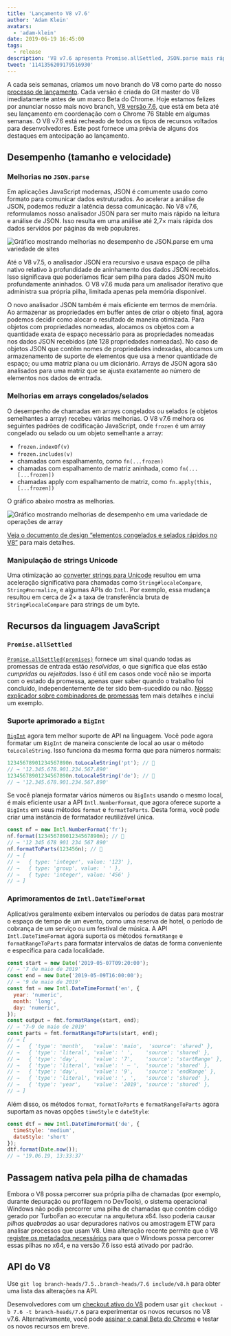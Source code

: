 ```yaml
---
title: 'Lançamento V8 v7.6'
author: 'Adam Klein'
avatars:
  - 'adam-klein'
date: 2019-06-19 16:45:00
tags:
  - release
description: 'V8 v7.6 apresenta Promise.allSettled, JSON.parse mais rápido, BigInts localizados, arrays congelados/selados mais rápidos e muito mais!'
tweet: '1141356209179516930'
---
```

A cada seis semanas, criamos um novo branch do V8 como parte do nosso [processo de lançamento](/docs/release-process). Cada versão é criada do Git master do V8 imediatamente antes de um marco Beta do Chrome. Hoje estamos felizes por anunciar nosso mais novo branch, [V8 versão 7.6](https://chromium.googlesource.com/v8/v8.git/+log/branch-heads/7.6), que está em beta até seu lançamento em coordenação com o Chrome 76 Stable em algumas semanas. O V8 v7.6 está recheado de todos os tipos de recursos voltados para desenvolvedores. Este post fornece uma prévia de alguns dos destaques em antecipação ao lançamento.

<!--truncate-->
## Desempenho (tamanho e velocidade)

### Melhorias no `JSON.parse`

Em aplicações JavaScript modernas, JSON é comumente usado como formato para comunicar dados estruturados. Ao acelerar a análise de JSON, podemos reduzir a latência dessa comunicação. No V8 v7.6, reformulamos nosso analisador JSON para ser muito mais rápido na leitura e análise de JSON. Isso resulta em uma análise até 2,7× mais rápida dos dados servidos por páginas da web populares.

![Gráfico mostrando melhorias no desempenho de `JSON.parse` em uma variedade de sites](/_img/v8-release-76/json-parsing.svg)

Até o V8 v7.5, o analisador JSON era recursivo e usava espaço de pilha nativo relativo à profundidade de aninhamento dos dados JSON recebidos. Isso significava que poderíamos ficar sem pilha para dados JSON muito profundamente aninhados. O V8 v7.6 muda para um analisador iterativo que administra sua própria pilha, limitada apenas pela memória disponível.

O novo analisador JSON também é mais eficiente em termos de memória. Ao armazenar as propriedades em buffer antes de criar o objeto final, agora podemos decidir como alocar o resultado de maneira otimizada. Para objetos com propriedades nomeadas, alocamos os objetos com a quantidade exata de espaço necessário para as propriedades nomeadas nos dados JSON recebidos (até 128 propriedades nomeadas). No caso de objetos JSON que contêm nomes de propriedades indexadas, alocamos um armazenamento de suporte de elementos que usa a menor quantidade de espaço; ou uma matriz plana ou um dicionário. Arrays de JSON agora são analisados para uma matriz que se ajusta exatamente ao número de elementos nos dados de entrada.

### Melhorias em arrays congelados/selados

O desempenho de chamadas em arrays congelados ou selados (e objetos semelhantes a array) recebeu várias melhorias. O V8 v7.6 melhora os seguintes padrões de codificação JavaScript, onde `frozen` é um array congelado ou selado ou um objeto semelhante a array:

- `frozen.indexOf(v)`
- `frozen.includes(v)`
- chamadas com espalhamento, como `fn(...frozen)`
- chamadas com espalhamento de matriz aninhada, como `fn(...[...frozen])`
- chamadas apply com espalhamento de matriz, como `fn.apply(this, [...frozen])`

O gráfico abaixo mostra as melhorias.

![Gráfico mostrando melhorias de desempenho em uma variedade de operações de array](/_img/v8-release-76/frozen-sealed-elements.svg)

[Veja o documento de design “elementos congelados e selados rápidos no V8”](https://bit.ly/fast-frozen-sealed-elements-in-v8) para mais detalhes.

### Manipulação de strings Unicode

Uma otimização ao [converter strings para Unicode](https://chromium.googlesource.com/v8/v8/+/734c1456d942a03d79aab4b3b0e57afbc803ceea) resultou em uma aceleração significativa para chamadas como `String#localeCompare`, `String#normalize`, e algumas APIs do `Intl`. Por exemplo, essa mudança resultou em cerca de 2× a taxa de transferência bruta de `String#localeCompare` para strings de um byte.

## Recursos da linguagem JavaScript

### `Promise.allSettled`

[`Promise.allSettled(promises)`](/features/promise-combinators#promise.allsettled) fornece um sinal quando todas as promessas de entrada estão _resolvidas_, o que significa que elas estão _cumpridas_ ou _rejeitadas_. Isso é útil em casos onde você não se importa com o estado da promessa, apenas quer saber quando o trabalho foi concluído, independentemente de ter sido bem-sucedido ou não. [Nosso explicador sobre combinadores de promessas](/features/promise-combinators) tem mais detalhes e inclui um exemplo.

### Suporte aprimorado a `BigInt`

[`BigInt`](/features/bigint) agora tem melhor suporte de API na linguagem. Você pode agora formatar um `BigInt` de maneira consciente de local ao usar o método `toLocaleString`. Isso funciona da mesma forma que para números normais:

```js
12345678901234567890n.toLocaleString('pt'); // 🐌
// → '12.345.678.901.234.567.890'
12345678901234567890n.toLocaleString('de'); // 🐌
// → '12.345.678.901.234.567.890'
```

Se você planeja formatar vários números ou `BigInts` usando o mesmo local, é mais eficiente usar a API `Intl.NumberFormat`, que agora oferece suporte a `BigInts` em seus métodos `format` e `formatToParts`. Desta forma, você pode criar uma instância de formatador reutilizável única.

```js
const nf = new Intl.NumberFormat('fr');
nf.format(12345678901234567890n); // 🚀
// → '12 345 678 901 234 567 890'
nf.formatToParts(123456n); // 🚀
// → [
// →   { type: 'integer', value: '123' },
// →   { type: 'group', value: ' ' },
// →   { type: 'integer', value: '456' }
// → ]
```

### Aprimoramentos de `Intl.DateTimeFormat`

Aplicativos geralmente exibem intervalos ou períodos de datas para mostrar o espaço de tempo de um evento, como uma reserva de hotel, o período de cobrança de um serviço ou um festival de música. A API `Intl.DateTimeFormat` agora suporta os métodos `formatRange` e `formatRangeToParts` para formatar intervalos de datas de forma conveniente e específica para cada localidade.

```js
const start = new Date('2019-05-07T09:20:00');
// → '7 de maio de 2019'
const end = new Date('2019-05-09T16:00:00');
// → '9 de maio de 2019'
const fmt = new Intl.DateTimeFormat('en', {
  year: 'numeric',
  month: 'long',
  day: 'numeric',
});
const output = fmt.formatRange(start, end);
// → '7–9 de maio de 2019'
const parts = fmt.formatRangeToParts(start, end);
// → [
// →   { 'type': 'month',   'value': 'maio',  'source': 'shared' },
// →   { 'type': 'literal', 'value': ' ',    'source': 'shared' },
// →   { 'type': 'day',     'value': '7',    'source': 'startRange' },
// →   { 'type': 'literal', 'value': ' – ',  'source': 'shared' },
// →   { 'type': 'day',     'value': '9',    'source': 'endRange' },
// →   { 'type': 'literal', 'value': ', ',   'source': 'shared' },
// →   { 'type': 'year',    'value': '2019', 'source': 'shared' },
// → ]
```

Além disso, os métodos `format`, `formatToParts` e `formatRangeToParts` agora suportam as novas opções `timeStyle` e `dateStyle`:

```js
const dtf = new Intl.DateTimeFormat('de', {
  timeStyle: 'medium',
  dateStyle: 'short'
});
dtf.format(Date.now());
// → '19.06.19, 13:33:37'
```

## Passagem nativa pela pilha de chamadas

Embora o V8 possa percorrer sua própria pilha de chamadas (por exemplo, durante depuração ou profilagem no DevTools), o sistema operacional Windows não podia percorrer uma pilha de chamadas que contém código gerado por TurboFan ao executar na arquitetura x64. Isso poderia causar _pilhas quebradas_ ao usar depuradores nativos ou amostragem ETW para analisar processos que usam V8. Uma alteração recente permite que o V8 [registre os metadados necessários](https://chromium.googlesource.com/v8/v8/+/3cda21de77d098a612eadf44d504b188a599c5f0) para que o Windows possa percorrer essas pilhas no x64, e na versão 7.6 isso está ativado por padrão.

## API do V8

Use `git log branch-heads/7.5..branch-heads/7.6 include/v8.h` para obter uma lista das alterações na API.

Desenvolvedores com um [checkout ativo do V8](/docs/source-code#using-git) podem usar `git checkout -b 7.6 -t branch-heads/7.6` para experimentar os novos recursos no V8 v7.6. Alternativamente, você pode [assinar o canal Beta do Chrome](https://www.google.com/chrome/browser/beta.html) e testar os novos recursos em breve.
